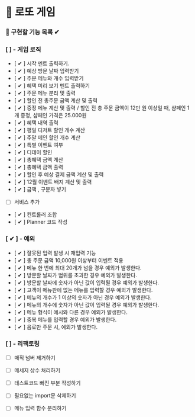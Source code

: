 # 🎰 로또 게임

### 🎯 구현할 기능 목록 ✔

### [  ] - 게임 로직

- [ ✔ ] 시작 멘트 출력하기.
- [ ✔ ] 예상 방문 날짜 입력받기
- [ ✔ ] 주문 메뉴와 개수 입력받기
- [ ✔ ] 혜택 미리 보기 멘트 출력하기
- [ ✔ ] 주문 메뉴 분리 및 출력
- [ ✔ ] 할인 전 총주문 금액 계산 및 출력
- [ ✔ ] 증정 메뉴 계산 및 출력 / 할인 전 총 주문 금액이 12만 원 이상일 때, 샴페인 1개 증정, 샴페인 가격은 25.000원
- [ ✔ ] 혜택 내역 출력
- [ ✔ ] 평일 디저트 할인 개수 계산
- [ ✔ ] 주말 메인 할인 개수 계산
- [ ✔ ] 특별 이벤트 여부
- [ ✔ ] 디데이 할인
- [ ✔ ] 총혜택 금액 계산
- [ ✔ ] 총혜택 금액 출력
- [ ✔ ] 할인 후 예상 결제 금액 계산 및 출력
- [ ✔ ] 12월 이벤트 배지 계산 및 출력
- [ ✔ ] 금액 , 구분자 넣기
- [  ] 서비스 추가
- [ ✔ ] 컨트롤러 조합
- [ ✔ ] Planner 코드 작성

### [ ✔ ] - 예외

- [ ✔ ] 잘못된 입력 발생 시 재입력 기능
- [ ✔ ] 총 주문 금액 10,000원 이상부터 이벤트 적용
- [ ✔ ] 메뉴 한 번에 최대 20개가 넘을 경우 예외가 발생한다.
- [ ✔ ] 방문할 날짜가 범위를 초과한 경우 예외가 발생한다.
- [ ✔ ] 방문할 날짜에 숫자가 아닌 값이 입력될 경우 예외가 발생한다.
- [ ✔ ] 고객이 메뉴판에 없는 메뉴를 입력할 경우 예외가 발생한다.
- [ ✔ ] 메뉴의 개수가 1 이상의 숫자가 아닌 경우 예외가 발생한다.
- [ ✔ ] 메뉴의 개수에 숫자가 아닌 값이 입력될 경우 예외가 발생한다.
- [ ✔ ] 메뉴 형식이 예시와 다른 경우 예외가 발생한다.
- [ ✔ ] 중복 메뉴를 입력할 경우 예외가 발생한다.
- [ ✔ ] 음료만 주문 시, 예외가 발생한다.

### [  ] - 리팩토링

- [  ] 매직 넘버 제거하기
- [  ] 메세지 상수 처리하기
- [  ] 테스트코드 빠진 부분 작성하기
- [  ] 필요없는 import문 삭제하기
- [  ] 메뉴 입력 함수 분리하기



